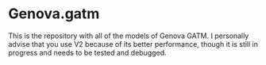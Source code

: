 # Genova.gatm
This is the repository with all of the models of Genova GATM.
I personally advise that you use V2 because of its better performance, though it is still in progress and needs to be tested and debugged.
